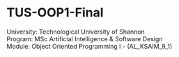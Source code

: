 # TUS-OOP1-Final
University: Technological University of Shannon<br />
Program: MSc Artificial Intelligence & Software Design<br />
Module: Object Oriented Programming I - (AL_KSAIM_9_1)<br />



